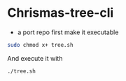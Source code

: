 # Chrismas-tree-cli
* a port repo
first
make it executable
```bash
sudo chmod x+ tree.sh
```
And execute it with
```bash
./tree.sh
```
